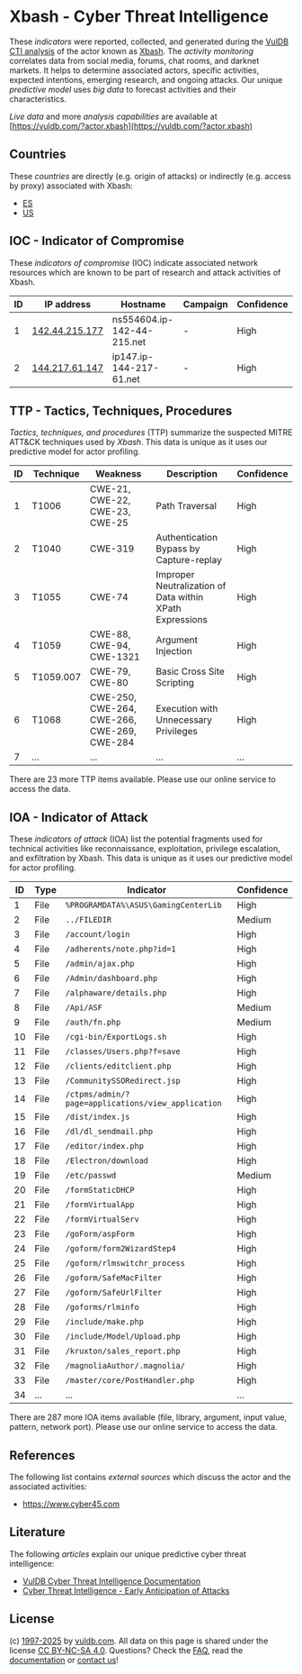 # Xbash - Cyber Threat Intelligence

These _indicators_ were reported, collected, and generated during the [VulDB CTI analysis](https://vuldb.com/?kb.cti) of the actor known as [Xbash](https://vuldb.com/?actor.xbash). The _activity monitoring_ correlates data from social media, forums, chat rooms, and darknet markets. It helps to determine associated actors, specific activities, expected intentions, emerging research, and ongoing attacks. Our unique _predictive model_ uses _big data_ to forecast activities and their characteristics.

_Live data_ and more _analysis capabilities_ are available at [https://vuldb.com/?actor.xbash](https://vuldb.com/?actor.xbash)

## Countries

These _countries_ are directly (e.g. origin of attacks) or indirectly (e.g. access by proxy) associated with Xbash:

* [ES](https://vuldb.com/?country.es)
* [US](https://vuldb.com/?country.us)

## IOC - Indicator of Compromise

These _indicators of compromise_ (IOC) indicate associated network resources which are known to be part of research and attack activities of Xbash.

ID | IP address | Hostname | Campaign | Confidence
-- | ---------- | -------- | -------- | ----------
1 | [142.44.215.177](https://vuldb.com/?ip.142.44.215.177) | ns554604.ip-142-44-215.net | - | High
2 | [144.217.61.147](https://vuldb.com/?ip.144.217.61.147) | ip147.ip-144-217-61.net | - | High

## TTP - Tactics, Techniques, Procedures

_Tactics, techniques, and procedures_ (TTP) summarize the suspected MITRE ATT&CK techniques used by _Xbash_. This data is unique as it uses our predictive model for actor profiling.

ID | Technique | Weakness | Description | Confidence
-- | --------- | -------- | ----------- | ----------
1 | T1006 | CWE-21, CWE-22, CWE-23, CWE-25 | Path Traversal | High
2 | T1040 | CWE-319 | Authentication Bypass by Capture-replay | High
3 | T1055 | CWE-74 | Improper Neutralization of Data within XPath Expressions | High
4 | T1059 | CWE-88, CWE-94, CWE-1321 | Argument Injection | High
5 | T1059.007 | CWE-79, CWE-80 | Basic Cross Site Scripting | High
6 | T1068 | CWE-250, CWE-264, CWE-266, CWE-269, CWE-284 | Execution with Unnecessary Privileges | High
7 | ... | ... | ... | ...

There are 23 more TTP items available. Please use our online service to access the data.

## IOA - Indicator of Attack

These _indicators of attack_ (IOA) list the potential fragments used for technical activities like reconnaissance, exploitation, privilege escalation, and exfiltration by Xbash. This data is unique as it uses our predictive model for actor profiling.

ID | Type | Indicator | Confidence
-- | ---- | --------- | ----------
1 | File | `%PROGRAMDATA%\ASUS\GamingCenterLib` | High
2 | File | `../FILEDIR` | Medium
3 | File | `/account/login` | High
4 | File | `/adherents/note.php?id=1` | High
5 | File | `/admin/ajax.php` | High
6 | File | `/Admin/dashboard.php` | High
7 | File | `/alphaware/details.php` | High
8 | File | `/Api/ASF` | Medium
9 | File | `/auth/fn.php` | Medium
10 | File | `/cgi-bin/ExportLogs.sh` | High
11 | File | `/classes/Users.php?f=save` | High
12 | File | `/clients/editclient.php` | High
13 | File | `/CommunitySSORedirect.jsp` | High
14 | File | `/ctpms/admin/?page=applications/view_application` | High
15 | File | `/dist/index.js` | High
16 | File | `/dl/dl_sendmail.php` | High
17 | File | `/editor/index.php` | High
18 | File | `/Electron/download` | High
19 | File | `/etc/passwd` | Medium
20 | File | `/formStaticDHCP` | High
21 | File | `/formVirtualApp` | High
22 | File | `/formVirtualServ` | High
23 | File | `/goForm/aspForm` | High
24 | File | `/goform/form2WizardStep4` | High
25 | File | `/goform/rlmswitchr_process` | High
26 | File | `/goform/SafeMacFilter` | High
27 | File | `/goform/SafeUrlFilter` | High
28 | File | `/goforms/rlminfo` | High
29 | File | `/include/make.php` | High
30 | File | `/include/Model/Upload.php` | High
31 | File | `/kruxton/sales_report.php` | High
32 | File | `/magnoliaAuthor/.magnolia/` | High
33 | File | `/master/core/PostHandler.php` | High
34 | ... | ... | ...

There are 287 more IOA items available (file, library, argument, input value, pattern, network port). Please use our online service to access the data.

## References

The following list contains _external sources_ which discuss the actor and the associated activities:

* https://www.cyber45.com

## Literature

The following _articles_ explain our unique predictive cyber threat intelligence:

* [VulDB Cyber Threat Intelligence Documentation](https://vuldb.com/?kb.cti)
* [Cyber Threat Intelligence - Early Anticipation of Attacks](https://www.scip.ch/en/?labs.20201022)

## License

(c) [1997-2025](https://vuldb.com/?kb.changelog) by [vuldb.com](https://vuldb.com/?kb.about). All data on this page is shared under the license [CC BY-NC-SA 4.0](https://creativecommons.org/licenses/by-nc-sa/4.0/). Questions? Check the [FAQ](https://vuldb.com/?kb.faq), read the [documentation](https://vuldb.com/?kb) or [contact us](https://vuldb.com/?contact)!

